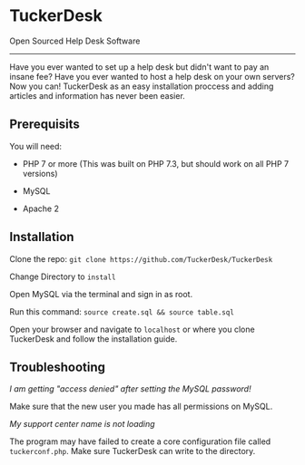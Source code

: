 # TuckerDesk
Open Sourced Help Desk Software

_______________________________

Have you ever wanted to set up a help desk but didn't want to pay an insane fee? Have you ever wanted to host a help desk on your own servers? Now you can! TuckerDesk as an easy installation proccess and adding articles and information has never been easier.

## Prerequisits

You will need:

- PHP 7 or more
(This was built on PHP 7.3, but should work on all PHP 7 versions)

- MySQL

- Apache 2

## Installation

Clone the repo:
`git clone https://github.com/TuckerDesk/TuckerDesk`

Change Directory to `install`

Open MySQL via the terminal and sign in as root.

Run this command:
`source create.sql && source table.sql`

Open your browser and navigate to `localhost` or where you clone TuckerDesk and follow the installation guide.

## Troubleshooting

*I am getting "access denied" after setting the MySQL password!*

Make sure that the new user you made has all permissions on MySQL.

*My support center name is not loading*

The program may have failed to create a core configuration file called `tuckerconf.php`. Make sure TuckerDesk can write to the directory.
